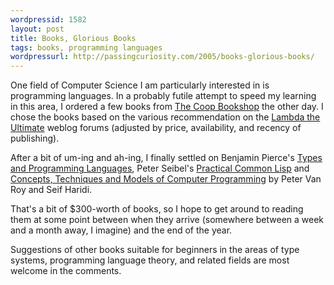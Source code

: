 ```yaml
---
wordpressid: 1582
layout: post
title: Books, Glorious Books
tags: books, programming languages
wordpressurl: http://passingcuriosity.com/2005/books-glorious-books/
---
```


One field of Computer Science I am particularly interested in is programming
languages. In a probably futile attempt to speed my learning in this area,
I ordered a few books from [The Coop Bookshop][1] the other day. I chose the
books based on the various recommendation on the [Lambda the Ultimate][2]
weblog forums (adjusted by price, availability, and recency of publishing).

After a bit of um-ing and ah-ing, I finally settled on Benjamin Pierce's [Types
and Programming Languages][3], Peter Seibel's [Practical Common Lisp][4] and
[Concepts, Techniques and Models of Computer Programming][5] by Peter Van Roy
and Seif Haridi.

That's a bit of $300-worth of books, so I hope to get around to reading them at
some point between when they arrive (somewhere between a week and a month away,
I imagine) and the end of the year.

Suggestions of other books suitable for beginners in the areas of type systems,
programming language theory, and related fields are most welcome in the
comments.

[1]: http://www.coop-bookshop.com.au/
[2]: http://lambda-the-ultimate.org/
[3]: http://www.amazon.com/dp/0262162091/
[4]: http://www.amazon.com/dp/143021161X/
[5]: http://www.amazon.com/dp/0262220695/

